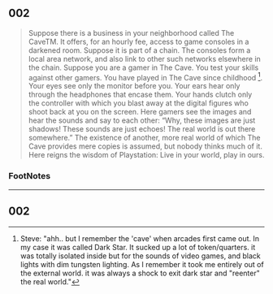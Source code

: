 ## 002
>Suppose there is a business in your neighborhood called The CaveTM. It offers, for an hourly fee, access to game consoles in a darkened room. Suppose it is part of a chain. The consoles form a local area network, and also link to other such networks elsewhere in the chain. Suppose you are a gamer in The Cave. You test your skills against other gamers. You have played in The Cave since childhood [^1]. Your eyes see only the monitor before you. Your ears hear only through the headphones that encase them. Your hands clutch only the controller with which you blast away at the digital figures who shoot back at you on the screen. Here gamers see the images and hear the sounds and say to each other: “Why, these images are just shadows! These sounds are just echoes! The real world is out there somewhere.” The existence of another, more real world of which The Cave provides mere copies is assumed, but nobody thinks much of it. Here reigns the wisdom of Playstation: Live in your world, play in ours.

### FootNotes

[^1]:  Steve: "ahh.. but I remember the 'cave' when arcades first came out. In my case it was called Dark Star. It sucked up a lot of token/quarters. it was totally isolated inside but for the sounds of video games, and black lights with dim tungsten lighting. As I remember it took me entirely out of the external world. it was always a shock to exit dark star and "reenter" the real world."

----

## 002
